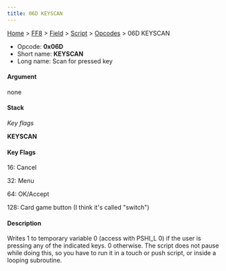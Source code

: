 ```yaml
---
title: 06D KEYSCAN
---
```


[Home](Main%20Page.md) > [FF8](FF8.md) > [Field](FF8/Field.md) > [Script](FF8/Field/Script.md) > [Opcodes](FF8/Field/Script/Opcodes.md) > 06D KEYSCAN

-   Opcode: **0x06D**
-   Short name: **KEYSCAN**
-   Long name: Scan for pressed key

#### Argument

none

#### Stack

  
*Key flags*

**KEYSCAN**

#### Key Flags

  
16: Cancel

32: Menu

64: OK/Accept

128: Card game button (I think it's called "switch")

#### Description

Writes 1 to temporary variable 0 (access with PSHI\_L 0) if the user is
pressing any of the indicated keys. 0 otherwise. The script does not
pause while doing this, so you have to run it in a touch or push script,
or inside a looping subroutine.
